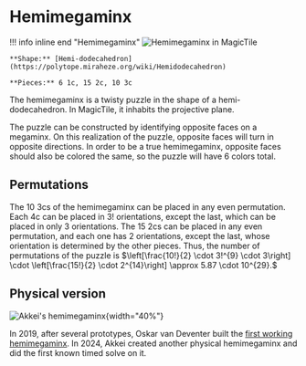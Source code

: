 # Hemimegaminx

!!! info inline end "Hemimegaminx"
    ![Hemimegaminx in MagicTile](https://cloud.hypercubing.xyz/assets/img/virt/mt_hemimega.png)

    **Shape:** [Hemi-dodecahedron](https://polytope.miraheze.org/wiki/Hemidodecahedron)

    **Pieces:** 6 1c, 15 2c, 10 3c

The hemimegaminx is a twisty puzzle in the shape of a hemi-dodecahedron. In MagicTile, it inhabits the projective plane.

The puzzle can be constructed by identifying opposite faces on a megaminx. On this realization of the puzzle, opposite faces will turn in opposite directions. In order to be a true hemimegaminx, opposite faces should also be colored the same, so the puzzle will have 6 colors total.

## Permutations

The 10 3cs of the hemimegaminx can be placed in any even permutation. Each 4c can be placed in $3!$ orientations, except the last, which can be placed in only $3$ orientations. The 15 2cs can be placed in any even permutation, and each one has $2$ orientations, except the last, whose orientation is determined by the other pieces. Thus, the number of permutations of the puzzle is
$\left[\frac{10!}{2} \cdot 3!^{9} \cdot 3\right] \cdot \left[\frac{15!}{2} \cdot 2^{14}\right] \approx 5.87 \cdot 10^{29}.$

## Physical version

![Akkei's hemimegaminx](https://cloud.hypercubing.xyz/assets/img/phys/akkei_hemimega.png){width="40%"}

In 2019, after several prototypes, Oskar van Deventer built the [first working hemimegaminx](https://twistypuzzles.com/app/museum/museum_showitem.php?pkey=7856). In 2024, Akkei created another physical hemimegaminx and did the first known timed solve on it.
